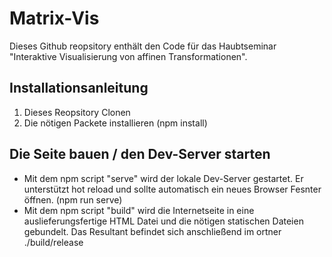 # Matrix-Vis

Dieses Github reopsitory enthält den Code für das Haubtseminar "Interaktive Visualisierung von affinen Transformationen".

## Installationsanleitung

1. Dieses Reopsitory Clonen
2. Die nötigen Packete installieren (npm install)

## Die Seite bauen / den Dev-Server starten

- Mit dem npm script "serve" wird der lokale Dev-Server gestartet. Er unterstützt hot reload und sollte automatisch ein neues Browser Fesnter öffnen. (npm run serve)
- Mit dem npm script "build" wird die Internetseite in eine auslieferungsfertige HTML Datei und die nötigen statischen Dateien gebundelt. Das Resultant befindet sich anschließend im ortner ./build/release
